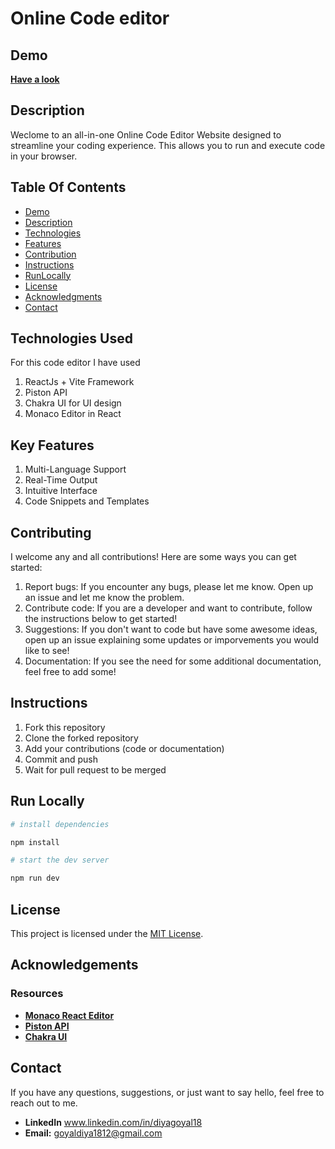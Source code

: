 

# Online Code editor
## Demo
 **[Have a look](https://online-code-editor-theta-five.vercel.app/)**
## Description
Weclome to an all-in-one Online Code Editor Website designed to streamline your coding experience. This allows you to run and execute code in your browser.

## Table Of Contents
- [Demo](#demo)
- [Description](#description)
- [Technologies](#technologies-used)
- [Features](#key-features)
- [Contribution](#contributing)
- [Instructions](#instructions)
- [RunLocally](#run-locally)
- [License](#license)
- [Acknowledgments](#acknowledgements)
- [Contact](#contact)

## Technologies Used
For this code editor I have used
1. ReactJs + Vite Framework
2. Piston API
3. Chakra UI for UI design
4. Monaco Editor in React

## Key Features
1. Multi-Language Support
2. Real-Time Output
3. Intuitive Interface
4. Code Snippets and Templates

## Contributing
I welcome any and all contributions! Here are some ways you can get started:
1. Report bugs: If you encounter any bugs, please let me know. Open up an issue and let me know the problem.
2. Contribute code: If you are a developer and want to contribute, follow the instructions below to get started!
3. Suggestions: If you don't want to code but have some awesome ideas, open up an issue explaining some updates or imporvements you would like to see!
4. Documentation: If you see the need for some additional documentation, feel free to add some!

## Instructions
1. Fork this repository
2. Clone the forked repository
3. Add your contributions (code or documentation)
4. Commit and push
5. Wait for pull request to be merged

## Run Locally

```bash
# install dependencies

npm install

# start the dev server

npm run dev
```
## License 
This project is licensed under the [MIT License](LICENSE).

## Acknowledgements
### Resources
- **[Monaco React Editor](https://www.npmjs.com/package/@monaco-editor/react)** 
- **[Piston API](https://piston.readthedocs.io/en/latest/api-v2/)** 
- **[Chakra UI]( https://chakra-ui.com)** 

## Contact
If you have any questions, suggestions, or just want to say hello, feel free to reach out to me.
- **LinkedIn** www.linkedin.com/in/diyagoyal18 
- **Email:** goyaldiya1812@gmail.com
